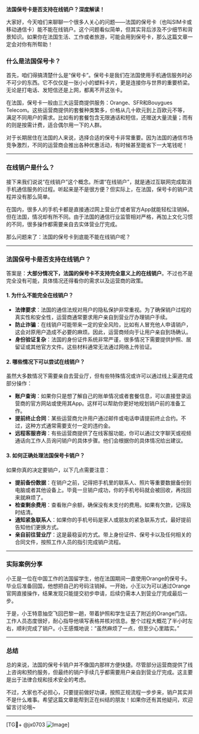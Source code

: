 **法国保号卡是否支持在线销户？深度解读！**

大家好，今天咱们来聊聊一个很多人关心的问题——法国的保号卡（也叫SIM卡或移动通信卡）能不能在线销户。这个问题看似简单，但其实背后涉及不少细节和背景知识。如果你在法国生活、工作或者旅游，可能会用到保号卡，那么这篇文章一定会对你有所帮助！

### 什么是法国保号卡？

首先，咱们得搞清楚什么是“保号卡”。保号卡是我们在法国使用手机通信服务时必不可少的东西。它不仅仅是一张小小的塑料卡片，更是连接你与世界的重要桥梁。无论是打电话、发短信还是上网，都离不开这张卡。

在法国，保号卡一般由三大运营商提供服务：Orange、SFR和Bouygues Telecom。这些运营商提供的套餐种类繁多，价格从几十欧元到上百欧元不等，满足不同用户的需求。比如有的套餐包含无限通话和短信，还赠送大量流量；而有的则是按需计费，适合偶尔用一下的人群。

对于长期居住在法国的人来说，选择合适的保号卡非常重要。因为法国的通信市场竞争激烈，不同的运营商会推出各种优惠活动，有时候甚至能省下一大笔钱呢！

---

### 在线销户是什么？

接下来我们说说“在线销户”这个概念。所谓“在线销户”，就是通过互联网完成取消手机通信服务的过程。听起来是不是很方便？但实际上，在法国，保号卡的销户流程并没有那么简单。

在国内，很多人的手机卡都是直接通过网上营业厅或者官方App就能轻松注销掉。但在法国，情况却有所不同。由于法国的通信行业监管相对严格，再加上文化习惯的不同，很多操作都需要亲自去实体营业厅完成。

那么问题来了：法国的保号卡到底能不能在线销户呢？

---

### 法国保号卡是否支持在线销户？

答案是：**大部分情况下，法国的保号卡不支持完全意义上的在线销户**。不过也不是完全没有可能，具体情况还得看你的需求以及运营商的政策。

#### 1. **为什么不能完全在线销户？**
   - **法律要求**：法国的通信法规对用户的隐私保护非常重视。为了确保销户过程的真实性和安全性，运营商通常要求用户亲自到营业厅办理销户手续。
   - **防止诈骗**：在线销户可能带来一定的安全风险，比如有人冒充他人申请销户，这会对原用户造成不必要的麻烦。因此，运营商倾向于让用户亲自到场确认。
   - **身份验证复杂**：法国的身份证件系统非常严谨，很多情况下需要提供护照、居留证或其他官方文件。这些材料通常无法通过网络上传验证。

#### 2. **哪些情况下可以尝试在线销户？**
虽然大多数情况下需要亲自去营业厅，但有些特殊情况或许可以通过线上渠道完成部分操作：

   - **账户查询**：如果你只是想了解自己的账单情况或者套餐信息，可以直接登录运营商的官方网站或使用其App。这样可以帮助你更好地规划销户前的准备工作。
   - **提前终止合同**：某些运营商允许用户通过邮件或电话申请提前终止合约。不过，这种方式通常需要支付一定的违约金。
   - **远程客服咨询**：有些运营商提供了在线客服功能，你可以通过文字聊天或视频通话向工作人员询问销户的具体步骤。他们会根据你的具体情况给出建议。

#### 3. **如何正确处理法国保号卡销户？**
如果你真的决定要销户，以下几点需要注意：

   - **提前备份数据**：在销户之前，记得把手机里的联系人、照片等重要数据备份到电脑或者其他设备上。毕竟一旦销户成功，你的手机号码就会被回收，再找回来就麻烦了。
   - **检查剩余费用**：查看账户余额，确保没有未支付的费用。如果有欠款，记得及时结清。
   - **通知紧急联系人**：如果你的手机号码是家人或朋友的紧急联系方式，最好提前告知他们更换方式。
   - **亲自前往营业厅**：这是最稳妥的方式。带上身份证件、保号卡以及任何相关的合同文件，按照工作人员的指引完成销户流程。

---

### 实际案例分享

小王是一位在中国工作的法国留学生，他在法国期间一直使用Orange的保号卡。毕业后准备回国，他想把自己的号码注销掉。一开始，小王以为可以通过Orange官网直接操作，结果发现只能提交初步申请，后续仍需本人到营业厅完成最后一步。

于是，小王特意抽空飞回巴黎一趟，带着护照和学生证去了附近的Orange门店。工作人员态度很好，耐心指导他填写表格并核对信息。整个过程大概花了半小时左右，顺利完成了销户。小王感慨地说：“虽然麻烦了一点，但至少心里踏实。”

---

### 总结

总的来说，法国的保号卡销户并不像国内那样方便快捷。尽管部分运营商提供了线上咨询和预约服务，但最终的销户手续几乎都需要用户亲自到营业厅完成。这主要是出于法律合规和技术安全的考虑。

不过，大家也不必担心，只要提前做好功课，按照正规流程一步步来，销户其实并不是什么难事。希望这篇文章能帮到正在纠结的朋友！如果你还有其他疑问，欢迎留言讨论哦~

---

[TG💪+ @jx0703 ![Image](https://github.com/user-attachments/assets/dbca1d08-cadb-493c-b0ec-ad6f7a83f270)]